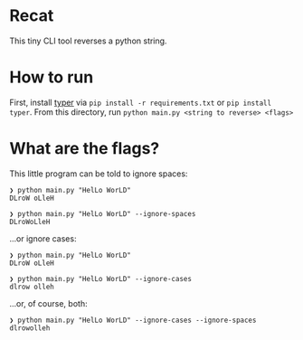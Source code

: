 # Recat
This tiny CLI tool reverses a python string.

# How to run
First, install [typer](https://typer.tiangolo.com/) via `pip install -r requirements.txt` or `pip install typer`.
From this directory, run `python main.py <string to reverse> <flags>`

# What are the flags?
This little program can be told to ignore spaces:
```
❯ python main.py "HelLo WorLD"
DLroW oLleH

❯ python main.py "HelLo WorLD" --ignore-spaces
DLroWoLleH
```

...or ignore cases:
```
❯ python main.py "HelLo WorLD"
DLroW oLleH

❯ python main.py "HelLo WorLD" --ignore-cases
dlrow olleh

```
...or, of course, both:
```
❯ python main.py "HelLo WorLD" --ignore-cases --ignore-spaces
dlrowolleh
```
